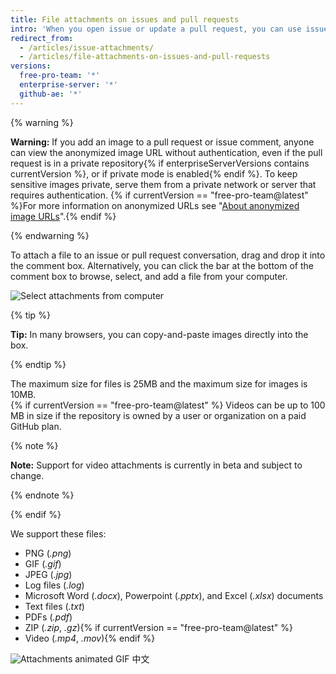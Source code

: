 ```yaml
---
title: File attachments on issues and pull requests
intro: 'When you open issue or update a pull request, you can use issue attachments to upload images of proposed features or screenshots of bugs.'
redirect_from:
  - /articles/issue-attachments/
  - /articles/file-attachments-on-issues-and-pull-requests
versions:
  free-pro-team: '*'
  enterprise-server: '*'
  github-ae: '*'
---
```

{% warning %}

**Warning:** If you add an image to a pull request or issue comment, anyone can view the anonymized image URL without authentication, even if the pull request is in a private repository{% if enterpriseServerVersions contains currentVersion %}, or if private mode is enabled{% endif %}. To keep sensitive images private, serve them from a private network or server that requires authentication. {% if currentVersion == "free-pro-team@latest" %}For more information on anonymized URLs see "[About anonymized image URLs](/articles/about-anonymized-image-urls)".{% endif %}

{% endwarning %}

To attach a file to an issue or pull request conversation, drag and drop it into the comment box. Alternatively, you can click the bar at the bottom of the comment box to browse, select, and add a file from your computer.

![Select attachments from computer](/assets/images/help/pull_requests/select-bar.png)

{% tip %}

**Tip:** In many browsers, you can copy-and-paste images directly into the box.

{% endtip %}

The maximum size for files is 25MB and the maximum size for images is 10MB.  
{% if currentVersion == "free-pro-team@latest" %}
Videos can be up to 100 MB in size if the repository is owned by a user or organization on a paid GitHub plan.

{% note %}

**Note:** Support for video attachments is currently in beta and subject to change. 

{% endnote %}

{% endif %}

We support these files:

* PNG (*.png*)
* GIF (*.gif*)
* JPEG (*.jpg*)
* Log files (*.log*)
* Microsoft Word (*.docx*), Powerpoint (*.pptx*), and Excel (*.xlsx*) documents
* Text files (*.txt*)
* PDFs (*.pdf*)
* ZIP (*.zip*, *.gz*){% if currentVersion == "free-pro-team@latest" %}
* Video (*.mp4*, *.mov*){% endif %}

![Attachments animated GIF](/assets/images/help/pull_requests/dragging_images.gif)
中文
